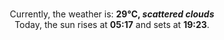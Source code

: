 <p  align="center"><br/>Currently, the weather is: <b> 29°C, <i>scattered clouds</i></b></br>Today, the sun rises at <b>05:17</b> and sets at <b>19:23</b>.</p>